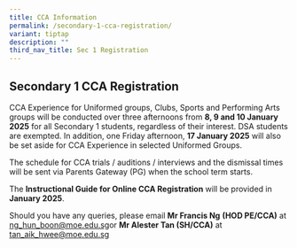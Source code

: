 ```yaml
---
title: CCA Information
permalink: /secondary-1-cca-registration/
variant: tiptap
description: ""
third_nav_title: Sec 1 Registration
---
```

<h2><strong>Secondary 1 CCA Registration</strong>&nbsp;</h2>
<p>CCA Experience for Uniformed groups, Clubs, Sports and Performing Arts
groups will be conducted over three afternoons from <strong>8, 9 and 10 January 2025</strong> for
all Secondary 1 students, regardless of their interest. DSA students are
exempted. In addition, one Friday afternoon, <strong>17 January 2025</strong> will
also be set aside for CCA Experience in selected Uniformed Groups.&nbsp;</p>
<p>The schedule for CCA trials / auditions / interviews and the dismissal
times will be sent via Parents Gateway (PG) when the school term starts.&nbsp;</p>
<p>The <strong>Instructional Guide for Online CCA Registration</strong> will
be provided in <strong>January 2025</strong>.&nbsp;</p>
<p>Should you have any queries, please email <strong>Mr Francis Ng</strong>  <strong>(HOD PE/CCA)</strong> at
<a href="mailto:ng_hun_boon@moe.edu.sg" rel="noopener noreferrer nofollow" target="_blank">ng_hun_boon@moe.edu.sg</a>or <strong>Mr Alester Tan (SH/CCA)</strong> at
<a href="tan_aik_hwee@moe.edu.sg" rel="noopener nofollow" target="_blank">tan_aik_hwee@moe.edu.sg</a>
</p>
<p>&nbsp;</p>